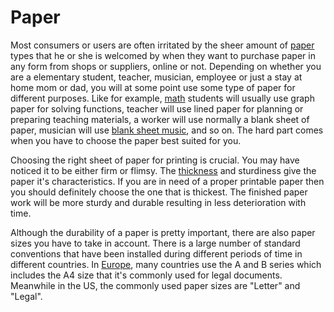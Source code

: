 # Paper

Most consumers or users are often irritated by the sheer amount of [paper](https://en.wikipedia.org/wiki/Paper) types that he or she is welcomed by when they want to purchase paper in any form from shops or suppliers, online or not. Depending on whether you are a elementary student, teacher, musician, employee or just a stay at home mom or dad, you will at some point use some type of paper for different purposes. Like for example, [math](https://www.wolframalpha.com/examples/mathematics/) students will usually use graph paper for solving functions, teacher will use lined paper for planning or preparing teaching materials, a worker will use normally a blank sheet of paper, musician will use [blank sheet music](https://free-printable-paper.com/blank-music-sheets/), and so on. The hard part comes when you have to choose the paper best suited for you.

Choosing the right sheet of paper for printing is crucial. You may have noticed it to be either firm or flimsy. The [thickness](https://printing.ucr.edu/paper_thickness.html) and sturdiness give the paper it's characteristics. If you are in need of a proper printable paper then you should definitely choose the one that is thickest. The finished paper work will be more sturdy and durable resulting in less deterioration with time.

Although the durability of a paper is pretty important, there are also paper sizes you have to take in account. There is a large number of standard conventions that have been installed during different periods of time in different countries. In [Europe](https://europa.eu/), many countries use the A and B series which includes the A4 size that it's commonly used for legal documents. Meanwhile in the US, the commonly used paper sizes are "Letter" and "Legal".
